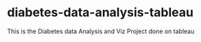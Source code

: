 # diabetes-data-analysis-tableau
This is the Diabetes data Analysis and Viz Project done on tableau
